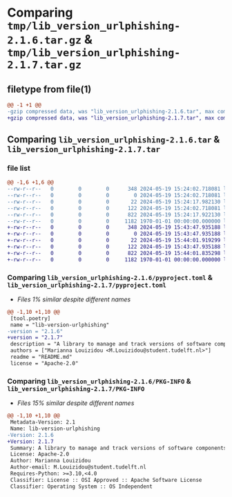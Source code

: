 # Comparing `tmp/lib_version_urlphishing-2.1.6.tar.gz` & `tmp/lib_version_urlphishing-2.1.7.tar.gz`

## filetype from file(1)

```diff
@@ -1 +1 @@
-gzip compressed data, was "lib_version_urlphishing-2.1.6.tar", max compression
+gzip compressed data, was "lib_version_urlphishing-2.1.7.tar", max compression
```

## Comparing `lib_version_urlphishing-2.1.6.tar` & `lib_version_urlphishing-2.1.7.tar`

### file list

```diff
@@ -1,6 +1,6 @@
--rw-r--r--   0        0        0      348 2024-05-19 15:24:02.718081 lib_version_urlphishing-2.1.6/README.md
--rw-r--r--   0        0        0        0 2024-05-19 15:24:02.718081 lib_version_urlphishing-2.1.6/lib_version_URLPhishing/__init__.py
--rw-r--r--   0        0        0       22 2024-05-19 15:24:17.982130 lib_version_urlphishing-2.1.6/lib_version_URLPhishing/version.py
--rw-r--r--   0        0        0      122 2024-05-19 15:24:02.718081 lib_version_urlphishing-2.1.6/lib_version_URLPhishing/version_util.py
--rw-r--r--   0        0        0      822 2024-05-19 15:24:17.922130 lib_version_urlphishing-2.1.6/pyproject.toml
--rw-r--r--   0        0        0     1182 1970-01-01 00:00:00.000000 lib_version_urlphishing-2.1.6/PKG-INFO
+-rw-r--r--   0        0        0      348 2024-05-19 15:43:47.935188 lib_version_urlphishing-2.1.7/README.md
+-rw-r--r--   0        0        0        0 2024-05-19 15:43:47.935188 lib_version_urlphishing-2.1.7/lib_version_URLPhishing/__init__.py
+-rw-r--r--   0        0        0       22 2024-05-19 15:44:01.919299 lib_version_urlphishing-2.1.7/lib_version_URLPhishing/version.py
+-rw-r--r--   0        0        0      122 2024-05-19 15:43:47.935188 lib_version_urlphishing-2.1.7/lib_version_URLPhishing/version_util.py
+-rw-r--r--   0        0        0      822 2024-05-19 15:44:01.835298 lib_version_urlphishing-2.1.7/pyproject.toml
+-rw-r--r--   0        0        0     1182 1970-01-01 00:00:00.000000 lib_version_urlphishing-2.1.7/PKG-INFO
```

### Comparing `lib_version_urlphishing-2.1.6/pyproject.toml` & `lib_version_urlphishing-2.1.7/pyproject.toml`

 * *Files 1% similar despite different names*

```diff
@@ -1,10 +1,10 @@
 [tool.poetry]
 name = "lib-version-urlphishing"
-version = "2.1.6"
+version = "2.1.7"
 description = "A library to manage and track versions of software components"
 authors = ["Marianna Louizidou <M.Louizidou@student.tudelft.nl>"]
 readme = "README.md"
 license = "Apache-2.0"
```

### Comparing `lib_version_urlphishing-2.1.6/PKG-INFO` & `lib_version_urlphishing-2.1.7/PKG-INFO`

 * *Files 15% similar despite different names*

```diff
@@ -1,10 +1,10 @@
 Metadata-Version: 2.1
 Name: lib-version-urlphishing
-Version: 2.1.6
+Version: 2.1.7
 Summary: A library to manage and track versions of software components
 License: Apache-2.0
 Author: Marianna Louizidou
 Author-email: M.Louizidou@student.tudelft.nl
 Requires-Python: >=3.10,<4.0
 Classifier: License :: OSI Approved :: Apache Software License
 Classifier: Operating System :: OS Independent
```

